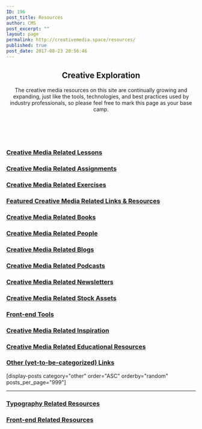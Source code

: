 ```yaml
---
ID: 196
post_title: Resources
author: CMS
post_excerpt: ""
layout: page
permalink: http://creativemedia.space/resources/
published: true
post_date: 2017-08-23 20:56:46
---
```

<!-- wp:heading {"align":"center","className":"cms-page-title"} -->
<h2 style="text-align:center" class="cms-page-title">Creative Exploration</h2>
<!-- /wp:heading -->

<!-- wp:paragraph {"align":"center","className":"narrow-centered"} -->
<p style="text-align:center" class="narrow-centered">The creative media resources on this site are continually growing and expanding, just like the tools, technologies, and best practices used by industry professionals, so please feel free to mark this page as your base camp.</p>
<!-- /wp:paragraph -->

<!-- wp:spacer {"height":60} -->
<div style="height:60px" aria-hidden="true" class="wp-block-spacer"></div>
<!-- /wp:spacer -->

<!-- wp:uagb/advanced-heading {"block_id":"f6da9cd9-f199-4ffd-b5fc-877cfec218bf","headingTag":"h3","level":3} -->
<div class="wp-block-uagb-advanced-heading" id="uagb-adv-heading-f6da9cd9-f199-4ffd-b5fc-877cfec218bf"><h3 class="uagb-heading-text"><a href="/category/lessons/">Creative Media Related Lessons</a></h3><div class="uagb-separator-wrap"><div class="uagb-separator"></div></div><p class="uagb-desc-text"></p></div>
<!-- /wp:uagb/advanced-heading -->

<!-- wp:uagb/post-grid {"block_id":"f6427958-8b58-40c8-8cd6-292c04038e62","categories":"12","postsToShow":100,"displayPostDate":false,"displayPostExcerpt":false,"displayPostAuthor":false,"displayPostComment":false,"imgSize":"medium","displayPostLink":false,"mcolumns":2,"orderBy":"rand","bgColor":"#ffffff","titleTag":"h4","contentPadding":10} /-->

<!-- wp:uagb/advanced-heading {"block_id":"77b06d13-ef55-4a33-88b6-947fa435548e","headingTag":"h3","level":3} -->
<div class="wp-block-uagb-advanced-heading" id="uagb-adv-heading-77b06d13-ef55-4a33-88b6-947fa435548e"><h3 class="uagb-heading-text"><a href="/category/assignments/">Creative Media Related Assignments</a></h3><div class="uagb-separator-wrap"><div class="uagb-separator"></div></div><p class="uagb-desc-text"></p></div>
<!-- /wp:uagb/advanced-heading -->

<!-- wp:uagb/post-grid {"block_id":"81b7fda1-fc4f-4a1e-87e5-a0d6941e22f3","categories":"2","postsToShow":100,"displayPostDate":false,"displayPostExcerpt":false,"displayPostAuthor":false,"displayPostComment":false,"imgSize":"medium","displayPostLink":false,"columns":4,"tcolumns":3,"mcolumns":2,"orderBy":"rand","bgColor":"#ffffff","titleTag":"h4","contentPadding":10} /-->

<!-- wp:uagb/advanced-heading {"block_id":"d1dbfe8d-c013-429f-aef0-ea737590b335","headingTag":"h3","level":3} -->
<div class="wp-block-uagb-advanced-heading" id="uagb-adv-heading-d1dbfe8d-c013-429f-aef0-ea737590b335"><h3 class="uagb-heading-text"><a href="/category/exercise/">Creative Media Related Exercises</a></h3><div class="uagb-separator-wrap"><div class="uagb-separator"></div></div><p class="uagb-desc-text"></p></div>
<!-- /wp:uagb/advanced-heading -->

<!-- wp:uagb/post-grid {"block_id":"d39d6f9a-a308-405e-8ea7-b2def0e559c0","categories":"7","postsToShow":100,"displayPostDate":false,"displayPostExcerpt":false,"displayPostAuthor":false,"displayPostComment":false,"imgSize":"medium","displayPostLink":false,"columns":4,"tcolumns":3,"mcolumns":2,"orderBy":"rand","bgColor":"#ffffff","titleTag":"h4","contentPadding":10} /-->

<!-- wp:uagb/advanced-heading {"block_id":"7559b832-f8a6-463a-91cd-12fe5c85aa1e","headingTag":"h3","level":3} -->
<div class="wp-block-uagb-advanced-heading" id="uagb-adv-heading-7559b832-f8a6-463a-91cd-12fe5c85aa1e"><h3 class="uagb-heading-text"><a href="/category/featured/">Featured Creative Media Related Links &amp; Resources</a> </h3><div class="uagb-separator-wrap"><div class="uagb-separator"></div></div><p class="uagb-desc-text"></p></div>
<!-- /wp:uagb/advanced-heading -->

<!-- wp:uagb/post-grid {"block_id":"33223fe5-d221-4168-93e9-c596db64d1d5","categories":"8","postsToShow":100,"displayPostDate":false,"displayPostExcerpt":false,"displayPostAuthor":false,"displayPostComment":false,"imgSize":"medium","displayPostLink":false,"columns":4,"tcolumns":3,"mcolumns":2,"orderBy":"rand","bgColor":"#ffffff","titleTag":"h4","contentPadding":10} /-->

<!-- wp:uagb/advanced-heading {"block_id":"304631f0-75a0-4907-9841-5c269c2f2c1f","headingTag":"h3","level":3} -->
<div class="wp-block-uagb-advanced-heading" id="uagb-adv-heading-304631f0-75a0-4907-9841-5c269c2f2c1f"><h3 class="uagb-heading-text"><a href="/category/books/">Creative Media Related Books</a></h3><div class="uagb-separator-wrap"><div class="uagb-separator"></div></div><p class="uagb-desc-text"></p></div>
<!-- /wp:uagb/advanced-heading -->

<!-- wp:uagb/post-grid {"block_id":"816d444f-4599-4e95-bcb5-405f66332d02","categories":"4","postsToShow":100,"displayPostDate":false,"displayPostExcerpt":false,"displayPostAuthor":false,"displayPostComment":false,"imgSize":"medium","displayPostLink":false,"columns":4,"tcolumns":3,"mcolumns":2,"orderBy":"rand","bgColor":"#ffffff","titleTag":"h4","contentPadding":10} /-->

<!-- wp:uagb/advanced-heading {"block_id":"dde96e5d-7488-4876-867b-6c19b4adb6ef","headingTag":"h3","level":3} -->
<div class="wp-block-uagb-advanced-heading" id="uagb-adv-heading-dde96e5d-7488-4876-867b-6c19b4adb6ef"><h3 class="uagb-heading-text"><a href="/category/people/">Creative Media Related People</a></h3><div class="uagb-separator-wrap"><div class="uagb-separator"></div></div><p class="uagb-desc-text"></p></div>
<!-- /wp:uagb/advanced-heading -->

<!-- wp:uagb/post-grid {"block_id":"b4dd31c6-f36d-4f1f-acde-309951372e64","categories":"16","postsToShow":100,"displayPostDate":false,"displayPostExcerpt":false,"displayPostAuthor":false,"displayPostComment":false,"imgSize":"medium","displayPostLink":false,"columns":4,"tcolumns":3,"mcolumns":2,"orderBy":"rand","bgColor":"#ffffff","titleTag":"h4","contentPadding":10} /-->

<!-- wp:uagb/advanced-heading {"block_id":"6243f9e8-0058-41a5-bdf3-fc2258d45988","headingTag":"h3","level":3} -->
<div class="wp-block-uagb-advanced-heading" id="uagb-adv-heading-6243f9e8-0058-41a5-bdf3-fc2258d45988"><h3 class="uagb-heading-text"><a href="/category/blogs/">Creative Media Related Blogs</a></h3><div class="uagb-separator-wrap"><div class="uagb-separator"></div></div><p class="uagb-desc-text"></p></div>
<!-- /wp:uagb/advanced-heading -->

<!-- wp:uagb/post-grid {"block_id":"bf30a388-4d88-4f59-b557-e0b6616816b6","categories":"3","postsToShow":100,"displayPostDate":false,"displayPostExcerpt":false,"displayPostAuthor":false,"displayPostComment":false,"imgSize":"medium","displayPostLink":false,"columns":4,"tcolumns":3,"mcolumns":2,"orderBy":"rand","bgColor":"#ffffff","titleTag":"h4","contentPadding":10} /-->

<!-- wp:uagb/advanced-heading {"block_id":"3c035e8c-8967-4705-ab6c-92d21bab75e0","headingTag":"h3","level":3} -->
<div class="wp-block-uagb-advanced-heading" id="uagb-adv-heading-3c035e8c-8967-4705-ab6c-92d21bab75e0"><h3 class="uagb-heading-text"><a href="/category/podcasts/">Creative Media Related Podcasts</a></h3><div class="uagb-separator-wrap"><div class="uagb-separator"></div></div><p class="uagb-desc-text"></p></div>
<!-- /wp:uagb/advanced-heading -->

<!-- wp:uagb/post-grid {"block_id":"332d7264-ba5b-4966-8669-f9be9a9acc9f","categories":"17","postsToShow":100,"displayPostDate":false,"displayPostExcerpt":false,"displayPostAuthor":false,"displayPostComment":false,"imgSize":"medium","displayPostLink":false,"columns":4,"tcolumns":3,"mcolumns":2,"orderBy":"rand","bgColor":"#ffffff","titleTag":"h4","contentPadding":10} /-->

<!-- wp:uagb/advanced-heading {"block_id":"a4aba468-5dae-44a5-8ac4-7a920911c9d6","headingTag":"h3","level":3} -->
<div class="wp-block-uagb-advanced-heading" id="uagb-adv-heading-a4aba468-5dae-44a5-8ac4-7a920911c9d6"><h3 class="uagb-heading-text"><a href="/category/newsletters/">Creative Media Related Newsletters</a></h3><div class="uagb-separator-wrap"><div class="uagb-separator"></div></div><p class="uagb-desc-text"></p></div>
<!-- /wp:uagb/advanced-heading -->

<!-- wp:uagb/post-grid {"block_id":"08cd650f-b11d-437f-849c-d4ac2bece62e","categories":"13","postsToShow":100,"displayPostDate":false,"displayPostExcerpt":false,"displayPostAuthor":false,"displayPostComment":false,"imgSize":"medium","displayPostLink":false,"columns":4,"tcolumns":3,"mcolumns":2,"orderBy":"rand","bgColor":"#ffffff","titleTag":"h4","contentPadding":10} /-->

<!-- wp:uagb/advanced-heading {"block_id":"6699b566-2798-4762-ae7a-eb1d75c3ef8f","headingTag":"h3","level":3} -->
<div class="wp-block-uagb-advanced-heading" id="uagb-adv-heading-6699b566-2798-4762-ae7a-eb1d75c3ef8f"><h3 class="uagb-heading-text"><a href="/category/stock-photography/">Creative Media Related Stock Assets</a></h3><div class="uagb-separator-wrap"><div class="uagb-separator"></div></div><p class="uagb-desc-text"></p></div>
<!-- /wp:uagb/advanced-heading -->

<!-- wp:uagb/post-grid {"block_id":"5e23b514-1006-4a4d-9e2a-0662b213e2e4","categories":"18","postsToShow":100,"displayPostDate":false,"displayPostExcerpt":false,"displayPostAuthor":false,"displayPostComment":false,"imgSize":"medium","displayPostLink":false,"columns":4,"tcolumns":3,"mcolumns":2,"orderBy":"rand","bgColor":"#ffffff","titleTag":"h4","contentPadding":10} /-->

<!-- wp:uagb/advanced-heading {"block_id":"b4e9ecab-3300-466d-b546-8cad03ca3e9d","headingTag":"h3","level":3} -->
<div class="wp-block-uagb-advanced-heading" id="uagb-adv-heading-b4e9ecab-3300-466d-b546-8cad03ca3e9d"><h3 class="uagb-heading-text"><a href="/category/front-end-tools/">Front-end Tools</a></h3><div class="uagb-separator-wrap"><div class="uagb-separator"></div></div><p class="uagb-desc-text"></p></div>
<!-- /wp:uagb/advanced-heading -->

<!-- wp:uagb/post-grid {"block_id":"75b0e1e2-c1de-4e62-8743-482f099e8532","categories":"9","postsToShow":100,"displayPostDate":false,"displayPostExcerpt":false,"displayPostAuthor":false,"displayPostComment":false,"imgSize":"medium","displayPostLink":false,"columns":4,"tcolumns":3,"mcolumns":2,"orderBy":"rand","bgColor":"#ffffff","titleTag":"h4","contentPadding":10} /-->

<!-- wp:uagb/advanced-heading {"block_id":"9fdbff93-8ab8-4879-8859-fcdcf333d317","headingTag":"h3","level":3} -->
<div class="wp-block-uagb-advanced-heading" id="uagb-adv-heading-9fdbff93-8ab8-4879-8859-fcdcf333d317"><h3 class="uagb-heading-text"><a href="/category/inspiration/">Creative Media Related Inspiration</a></h3><div class="uagb-separator-wrap"><div class="uagb-separator"></div></div><p class="uagb-desc-text"></p></div>
<!-- /wp:uagb/advanced-heading -->

<!-- wp:uagb/post-grid {"block_id":"95879596-94cf-4254-b131-a874ee93a7db","categories":"11","postsToShow":100,"displayPostDate":false,"displayPostExcerpt":false,"displayPostAuthor":false,"displayPostComment":false,"imgSize":"medium","displayPostLink":false,"columns":4,"tcolumns":3,"mcolumns":2,"orderBy":"rand","bgColor":"#ffffff","titleTag":"h4","contentPadding":10} /-->

<!-- wp:uagb/advanced-heading {"block_id":"444674f7-da35-4468-a385-9976bd8909eb","headingTag":"h3","level":3} -->
<div class="wp-block-uagb-advanced-heading" id="uagb-adv-heading-444674f7-da35-4468-a385-9976bd8909eb"><h3 class="uagb-heading-text"><a href="/category/educational/">Creative Media Related Educational Resources</a></h3><div class="uagb-separator-wrap"><div class="uagb-separator"></div></div><p class="uagb-desc-text"></p></div>
<!-- /wp:uagb/advanced-heading -->

<!-- wp:uagb/post-grid {"block_id":"3ada1059-4647-4e1a-b864-cb12bc729a67","categories":"5","postsToShow":100,"displayPostDate":false,"displayPostExcerpt":false,"displayPostAuthor":false,"displayPostComment":false,"imgSize":"medium","displayPostLink":false,"columns":4,"tcolumns":3,"mcolumns":2,"orderBy":"rand","bgColor":"#ffffff","titleTag":"h4","contentPadding":10} /-->

<!-- wp:uagb/advanced-heading {"block_id":"11deca41-20af-43bd-b6e7-204d5b2e3ef8","headingTag":"h3","level":3} -->
<div class="wp-block-uagb-advanced-heading" id="uagb-adv-heading-11deca41-20af-43bd-b6e7-204d5b2e3ef8"><h3 class="uagb-heading-text"><a href="/category/other/">Other (yet-to-be-categorized) Links</a></h3><div class="uagb-separator-wrap"><div class="uagb-separator"></div></div><p class="uagb-desc-text"></p></div>
<!-- /wp:uagb/advanced-heading -->

<!-- wp:shortcode -->
[display-posts category="other"  order="ASC" orderby="random" posts_per_page="999"]
<!-- /wp:shortcode -->

<!-- wp:separator -->
<hr class="wp-block-separator"/>
<!-- /wp:separator -->

<!-- wp:uagb/advanced-heading {"block_id":"595b8a45-e5e8-4b85-a3aa-fc2a79fcf00a","headingTag":"h3","level":3} -->
<div class="wp-block-uagb-advanced-heading" id="uagb-adv-heading-595b8a45-e5e8-4b85-a3aa-fc2a79fcf00a"><h3 class="uagb-heading-text"><a href="https://www.creativemedia.space/tag/typography/">Typography Related Resources</a></h3><div class="uagb-separator-wrap"><div class="uagb-separator"></div></div><p class="uagb-desc-text"></p></div>
<!-- /wp:uagb/advanced-heading -->

<!-- wp:uagb/post-grid {"block_id":"90677493-92e5-4b82-858c-63cd673462e7","categories":"29","taxonomyType":"post_tag","postsToShow":100,"displayPostDate":false,"displayPostExcerpt":false,"displayPostAuthor":false,"displayPostComment":false,"imgSize":"medium","displayPostLink":false,"columns":4,"tcolumns":3,"mcolumns":2,"orderBy":"rand","bgColor":"#ffffff","titleTag":"h4","contentPadding":10} /-->

<!-- wp:uagb/advanced-heading {"block_id":"b4e8a605-8ef1-425d-a784-55a031840680","headingTag":"h3","level":3} -->
<div class="wp-block-uagb-advanced-heading" id="uagb-adv-heading-b4e8a605-8ef1-425d-a784-55a031840680"><h3 class="uagb-heading-text"><a href="https://www.creativemedia.space/tag/frontendwebdev/">Front-end Related Resources</a></h3><div class="uagb-separator-wrap"><div class="uagb-separator"></div></div><p class="uagb-desc-text"></p></div>
<!-- /wp:uagb/advanced-heading -->

<!-- wp:uagb/post-grid {"block_id":"30f27520-8116-4243-9bc7-e080b664c23e","categories":"21","taxonomyType":"post_tag","postsToShow":100,"displayPostDate":false,"displayPostExcerpt":false,"displayPostAuthor":false,"displayPostComment":false,"imgSize":"medium","displayPostLink":false,"columns":4,"tcolumns":3,"mcolumns":2,"orderBy":"rand","bgColor":"#ffffff","titleTag":"h4","contentPadding":10} /-->